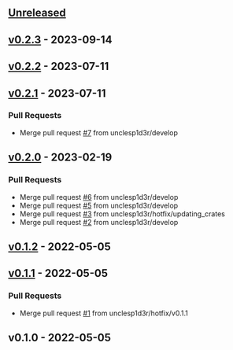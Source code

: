 <a name="unreleased"></a>
## [Unreleased]


<a name="v0.2.3"></a>
## [v0.2.3] - 2023-09-14

<a name="v0.2.2"></a>
## [v0.2.2] - 2023-07-11

<a name="v0.2.1"></a>
## [v0.2.1] - 2023-07-11
### Pull Requests
- Merge pull request [#7](https://github.com/unclesp1d3r/gold_digger/issues/7) from unclesp1d3r/develop


<a name="v0.2.0"></a>
## [v0.2.0] - 2023-02-19
### Pull Requests
- Merge pull request [#6](https://github.com/unclesp1d3r/gold_digger/issues/6) from unclesp1d3r/develop
- Merge pull request [#5](https://github.com/unclesp1d3r/gold_digger/issues/5) from unclesp1d3r/develop
- Merge pull request [#3](https://github.com/unclesp1d3r/gold_digger/issues/3) from unclesp1d3r/hotfix/updating_crates
- Merge pull request [#2](https://github.com/unclesp1d3r/gold_digger/issues/2) from unclesp1d3r/develop


<a name="v0.1.2"></a>
## [v0.1.2] - 2022-05-05

<a name="v0.1.1"></a>
## [v0.1.1] - 2022-05-05
### Pull Requests
- Merge pull request [#1](https://github.com/unclesp1d3r/gold_digger/issues/1) from unclesp1d3r/hotfix/v0.1.1


<a name="v0.1.0"></a>
## v0.1.0 - 2022-05-05

[Unreleased]: https://github.com/unclesp1d3r/gold_digger/compare/v0.2.3...HEAD
[v0.2.3]: https://github.com/unclesp1d3r/gold_digger/compare/v0.2.2...v0.2.3
[v0.2.2]: https://github.com/unclesp1d3r/gold_digger/compare/v0.2.1...v0.2.2
[v0.2.1]: https://github.com/unclesp1d3r/gold_digger/compare/v0.2.0...v0.2.1
[v0.2.0]: https://github.com/unclesp1d3r/gold_digger/compare/v0.1.2...v0.2.0
[v0.1.2]: https://github.com/unclesp1d3r/gold_digger/compare/v0.1.1...v0.1.2
[v0.1.1]: https://github.com/unclesp1d3r/gold_digger/compare/v0.1.0...v0.1.1
